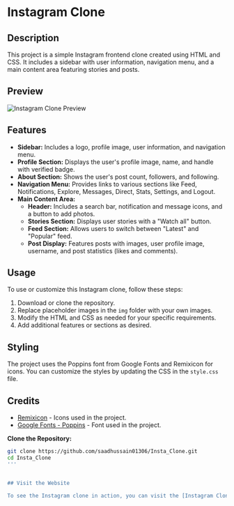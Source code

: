 # Instagram Clone

## Description

This project is a simple Instagram frontend clone created using HTML and CSS. It includes a sidebar with user information, navigation menu, and a main content area featuring stories and posts.

## Preview

![Instagram Clone Preview](preview.png)

## Features

- **Sidebar:** Includes a logo, profile image, user information, and navigation menu.
- **Profile Section:** Displays the user's profile image, name, and handle with verified badge.
- **About Section:** Shows the user's post count, followers, and following.
- **Navigation Menu:** Provides links to various sections like Feed, Notifications, Explore, Messages, Direct, Stats, Settings, and Logout.
- **Main Content Area:**
  - **Header:** Includes a search bar, notification and message icons, and a button to add photos.
  - **Stories Section:** Displays user stories with a "Watch all" button.
  - **Feed Section:** Allows users to switch between "Latest" and "Popular" feed.
  - **Post Display:** Features posts with images, user profile image, username, and post statistics (likes and comments).

## Usage

To use or customize this Instagram clone, follow these steps:

1. Download or clone the repository.
2. Replace placeholder images in the `img` folder with your own images.
3. Modify the HTML and CSS as needed for your specific requirements.
4. Add additional features or sections as desired.

## Styling

The project uses the Poppins font from Google Fonts and Remixicon for icons. You can customize the styles by updating the CSS in the `style.css` file.

## Credits

- [Remixicon](https://remixicon.com/) - Icons used in the project.
- [Google Fonts - Poppins](https://fonts.google.com/specimen/Poppins) - Font used in the project.

 **Clone the Repository:**
   ```bash
   git clone https://github.com/saadhussain01306/Insta_Clone.git
   cd Insta_Clone
'''


## Visit the Website

To see the Instagram clone in action, you can visit the [Instagram Clone Demo](https://saadhussain01306.github.io/Insta_Clone/) hosted on GitHub Pages.
